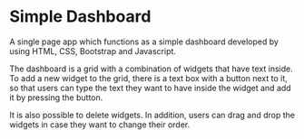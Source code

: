# Simple Dashboard

A single page app which functions as a simple dashboard developed by using HTML, CSS, Bootstrap and Javascript. 

The dashboard is a grid with a combination of widgets that have text inside. To add a new widget to the grid, there is a text box with a button next to it, so that users can type the text they want to have inside the widget and add it by pressing the button.

It is also possible to delete widgets. In addition, users can drag and drop the widgets in case they want to change their order.